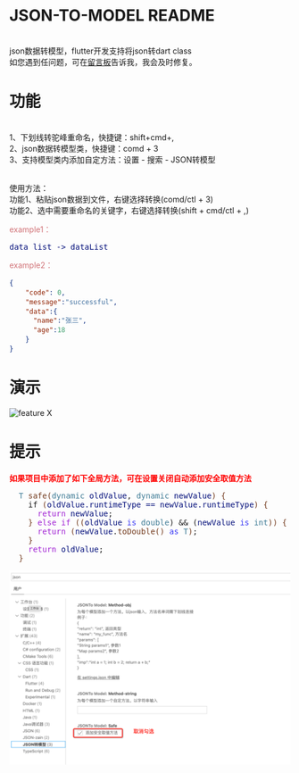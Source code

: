 # JSON-TO-MODEL README

<br>json数据转模型，flutter开发支持将json转dart class
<br> 如您遇到任问题，可在<a href="https://marketplace.visualstudio.com/items?itemName=qinkuan.jsontomodel&ssr=false#review-details">留言板</a>告诉我，我会及时修复。


# 功能

<br>1、下划线转驼峰重命名，快捷键：shift+cmd+, 
<br>2、json数据转模型类，快捷键：comd + 3
<br>3、支持模型类内添加自定方法：设置 - 搜索 - JSON转模型

<br>使用方法：
<br>功能1、粘贴json数据到文件，右键选择转换(comd/ctl + 3)
<br>功能2、选中需要重命名的关键字，右键选择转换(shift + cmd/ctl + ,)



<span style="color:#D17378">example1：</span>
<pre>
<span style="color:#04107B">data_list -> dataList</span>
</pre>  

<span style="color:#D17378">example2：</span>

```json
{
    "code": 0,
    "message":"successful",
    "data":{
      "name":"张三",
      "age":18
    }
}
```

# 演示

![feature X](/assets/example.gif)


# 提示

<p style="color:red;"><strong>如果项目中添加了如下全局方法，可在设置关闭自动添加安全取值方法</strong></p>
<pre>  <span style="color:#417D97">T</span> <span style="color:#733B1E">safe</span><T><span style="color:#733B1E">(</span><span style="color:#417D97">dynamic</span> <span style="color:#04107B">oldValue</span>, <span style="color:#417D97">dynamic</span> <span style="color:#04107B">newValue</span><span style="color:#733B1E">)</span> <span style="color:#733B1E">{</span>
    if <span style="color:#733B1E">(</span><span style="color:#04107B">oldValue.runtimeType == newValue.runtimeType</span><span style="color:#733B1E">)</span> <span style="color:#733B1E">{</span>
      <span style="color:#A123D4">return</span> <span style="color:#04107B">newValue</span>;
    <span style="color:#733B1E">}</span> <span style="color:#A123D4">else if</span> <span style="color:#733B1E">(</span><span style="color:#733B1E">(</span><span style="color:#04107B">oldValue</span> <span style="color:#3938F5">is</span> <span style="color:#417D97">double</span>) && (<span style="color:#04107B">newValue</span> <span style="color:#3938F5">is</span> <span style="color:#417D97">int</span><span style="color:#733B1E">)</span><span style="color:#733B1E">)</span> <span style="color:#733B1E">{</span> 
      <span style="color:#A123D4">return</span> <span style="color:#733B1E">(</span><span style="color:#04107B">newValue</span>.<span style="color:#733B1E">toDouble()</span> <span style="color:#3938F5">as</span> <span style="color:#417D97">T</span><span style="color:#733B1E">)</span>; 
    <span style="color:#733B1E">}</span>
    <span style="color:#A123D4">return</span> <span style="color:#04107B">oldValue</span>;
  <span style="color:#733B1E">}</span> </pre>

![feature X](/assets/example.png)